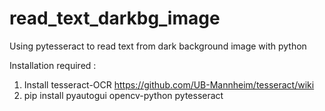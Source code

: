 # read_text_darkbg_image
Using pytesseract to read text from dark background image with python

Installation required :
1) Install tesseract-OCR https://github.com/UB-Mannheim/tesseract/wiki
2) pip install pyautogui opencv-python pytesseract
